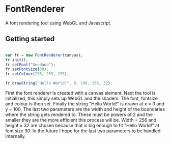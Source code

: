 # FontRenderer
A font rendering tool using WebGL and Javascript.

## Getting started

```javascript

var fr = new FontRenderer(canvas);
fr.init();
fr.setFont("Verdana");
fr.setFontSize(30);
fr.setColour(255, 255, 255);

fr.drawString("Hello World!", 0, 100, 256, 32);

```

First the font renderer is created with a canvas element. Next the tool is initialized, this simply sets up WebGL and the shaders. The font, fontsize and colour is then set. Finally the string "Hello World!" is drawn at x = 0 and y = 100. The last two parameters are the width and height of the boundaries where the string gets rendered to. These must be powers of 2 and the smaller they are the more efficient this process will be. Width = 256 and height = 32 are chosen because that is big enough to fit "Hello World!" at font size 30. In the future I hope for the last two parameters to be handled internally.
